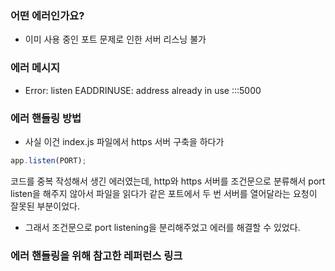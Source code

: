 ### **어떤 에러인가요?**

- 이미 사용 중인 포트 문제로 인한 서버 리스닝 불가

### **에러 메시지**

- Error: listen EADDRINUSE: address already in use :::5000

### **에러 핸들링 방법**

- 사실 이건 index.js 파일에서 https 서버 구축을 하다가

```js
app.listen(PORT);
```

코드를 중복 작성해서 생긴 에러였는데, http와 https 서버를 조건문으로 분류해서 port listen을 해주지 않아서 파일을 읽다가 같은 포트에서 두 번 서버를 열어달라는 요청이 잘못된 부분이었다.

- 그래서 조건문으로 port listening을 분리해주었고 에러를 해결할 수 있었다.

### **에러 핸들링을 위해 참고한 레퍼런스 링크**
